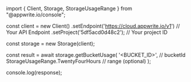 import { Client, Storage, StorageUsageRange } from "@appwrite.io/console";

const client = new Client()
    .setEndpoint('https://cloud.appwrite.io/v1') // Your API Endpoint
    .setProject('5df5acd0d48c2'); // Your project ID

const storage = new Storage(client);

const result = await storage.getBucketUsage(
    '<BUCKET_ID>', // bucketId
    StorageUsageRange.TwentyFourHours // range (optional)
);

console.log(response);
